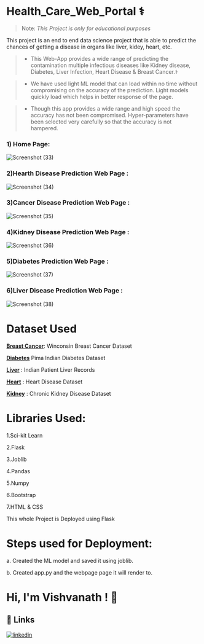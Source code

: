 # Health_Care_Web_Portal ⚕️
>Note: *This Project is only for educational purposes*

This project is an end to end data science project that is able to predict the chances of getting a disease in organs like liver, kidey, heart, etc.
>* This Web-App provides a wide range of predicting the contamination multiple infectious diseases like Kidney disease, Diabetes, Liver Infection, Heart Disease & Breast Cancer.⚕️

>* We have used light ML model that can load within no time without compromising on the accuracy of the prediction. Light models quickly load which helps in better response of  the page.

>* Though this app provides a wide range and high speed the accuracy has not been compromised. Hyper-parameters have been selected very carefully so that the accuracy is not hampered.


### 1) Home Page:
![Screenshot (33)](https://user-images.githubusercontent.com/63738852/103192211-e15fa680-48fd-11eb-8162-4dee2110ad9d.png)


### 2)Hearth Disease Prediction Web Page :
![Screenshot (34)](https://user-images.githubusercontent.com/63738852/103192150-a493af80-48fd-11eb-8b39-07e0b47187a2.png)


### 3)Cancer Disease Prediction Web Page :


![Screenshot (35)](https://user-images.githubusercontent.com/63738852/103192152-a5c4dc80-48fd-11eb-94aa-938be330eb9a.png)


### 4)Kidney Disease Prediction Web Page :


![Screenshot (36)](https://user-images.githubusercontent.com/63738852/103192157-a9586380-48fd-11eb-87c3-2a504eb7f8f3.png)



### 5)Diabetes Prediction Web Page :


![Screenshot (37)](https://user-images.githubusercontent.com/63738852/103192160-aa899080-48fd-11eb-9789-9e10b4f4be28.png)



### 6)Liver Disease Prediction Web Page :


![Screenshot (38)](https://user-images.githubusercontent.com/63738852/103192161-ac535400-48fd-11eb-8dc7-5dbad67f1409.png)

# **Dataset Used**
[**Breast Cancer**](https://www.kaggle.com/uciml/breast-cancer-wisconsin-data): Winconsin Breast Cancer Dataset

[**Diabetes**](https://www.kaggle.com/uciml/pima-indians-diabetes-database) Pima Indian Diabetes Dataset

[**Liver**](https://www.kaggle.com/uciml/indian-liver-patient-records) : Indian Patient Liver Records

[**Heart**](https://www.kaggle.com/ronitf/heart-disease-uci) : Heart Disease Dataset

[**Kidney**](https://www.kaggle.com/mansoordaku/ckdisease) : Chronic Kidney Disease Dataset


# Libraries Used:
1.Sci-kit Learn

2.Flask

3.Joblib

4.Pandas

5.Numpy

6.Bootstrap

7.HTML & CSS

This whole Project is Deployed using Flask


# Steps used for Deployment:

a. Created the ML model and saved it using joblib.

b. Created app.py and the webpage page it will render to.

# Hi, I'm Vishvanath ! 👋


## 🔗 Links
[![linkedin](https://img.shields.io/badge/linkedin-0A66C2?style=for-the-badge&logo=linkedin&logoColor=white)](https://www.linkedin.com/in/vishvanath-metkari-586617197/)

